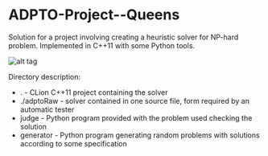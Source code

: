 # ADPTO-Project--Queens
Solution for a project involving creating a heuristic solver for NP-hard problem. Implemented in C++11 with some Python tools.

![alt tag](https://cloud.githubusercontent.com/assets/8882153/16954864/ca7d9eca-4dd2-11e6-8d18-65fcd5ff9df6.png)

Directory description:
- . - CLion C++11 project containing the solver
- ./adptoRaw - solver contained in one source file, form required by an automatic tester
- judge - Python program provided with the problem used checking the solution
- generator - Python program generating random problems with solutions according to some specification
